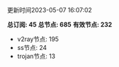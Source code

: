 更新时间2023-05-07 16:07:02

**总订阅: 45**
**总节点: 685**
**有效节点: 232**
- v2ray节点: 195
- ss节点: 24
- trojan节点: 13

